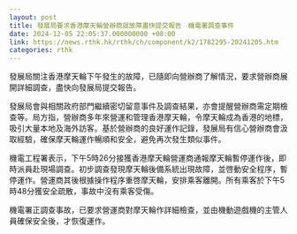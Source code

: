 ```yaml
---
layout: post
title: 發展局要求香港摩天輪營辦商就故障盡快提交報告　機電署調查事件
date: 2024-12-05 22:05:37.000000000 +08:00
link: https://news.rthk.hk/rthk/ch/component/k2/1782295-20241205.htm
categories: rthk
---
```


發展局關注香港摩天輪下午發生的故障，已隨即向營辦商了解情況，要求營辦商展開詳細調查，盡快向發展局提交報告。

發展局會與相關政府部門繼續密切留意事件及調查結果，亦會提醒營辦商需定期檢查等。局方指，營辦商多年來營運和管理香港摩天輪，令摩天輪成為香港的地標，吸引大量本地及海外訪客。基於營辦商的良好運作記錄，發展局有信心營辦商會汲取經驗，確保摩天輪運作暢順和安全，避免再次發生類似事件。

機電工程署表示，下午5時26分接獲香港摩天輪營運商通報摩天輪暫停運作後，即時派員赴現場調查。初步調查發現摩天輪後備系統出現故障，並啓動安全程序，暫停運作。營運商其後根據操作程序重啓摩天輪，安排乘客離開。所有乘客於下午5時48分獲安全疏散，事故中沒有乘客受傷。

機電署正調查事故，已要求營運商對摩天輪作詳細檢查，並由機動遊戲機的主管人員確保安全後，才恢復運作。
